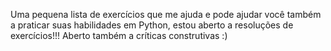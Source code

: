 Uma pequena lista de exercícios que me ajuda e pode ajudar você também a praticar suas habilidades em Python, estou aberto a resoluções de exercícios!!! Aberto também a críticas construtivas :)
